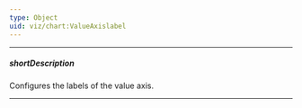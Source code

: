 ```yaml
---
type: Object
uid: viz/chart:ValueAxislabel
---
```

---
##### shortDescription
Configures the labels of the value axis.

---
<!--
Axis labels display the values of [major axis ticks](/api-reference/10%20UI%20Components/dxChart/1%20Configuration/commonAxisSettings/tick '/Documentation/ApiReference/UI_Components/dxChart/Configuration/valueAxis/tick/').

![DevExtreme HTML5 Charts AxisLabels](/images/ChartJS/visual_elements/axis_labels.png)

#####See Also#####
- **commonAxisSettings**.[label](/api-reference/10%20UI%20Components/dxChart/1%20Configuration/commonAxisSettings/label '/Documentation/ApiReference/UI_Components/dxChart/Configuration/commonAxisSettings/label/') - configures the labels of all axes in the UI component.
-->
